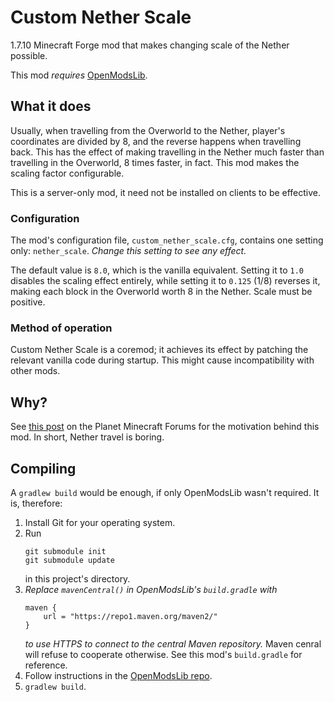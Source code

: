 # Custom Nether Scale
1.7.10 Minecraft Forge mod that makes changing scale of the Nether possible.

This mod *requires* <a href="https://www.curseforge.com/minecraft/mc-mods/openmodslib/">OpenModsLib</a>.

## What it does
Usually, when travelling from the Overworld to the Nether, player's coordinates are divided by 8, and the reverse happens when travelling back. This has the effect of making travelling in the Nether much faster than travelling in the Overworld, 8 times faster, in fact. This mod makes the scaling factor configurable.

This is a server-only mod, it need not be installed on clients to be effective.

### Configuration
The mod's configuration file, `custom_nether_scale.cfg`, contains one setting only: `nether_scale`. *Change this setting to see any effect.*

The default value is `8.0`, which is the vanilla equivalent. Setting it to `1.0` disables the scaling effect entirely, while setting it to `0.125` (1/8) reverses it, making each block in the Overworld worth 8 in the Nether. Scale must be positive.

### Method of operation
Custom Nether Scale is a coremod; it achieves its effect by patching the relevant vanilla code during startup. This might cause incompatibility with other mods.

## Why?
See <a href="https://www.planetminecraft.com/forums/minecraft/modding/how-to-make-travelling-in-the-nether-impractical-611546/">this post</a> on the Planet Minecraft Forums for the motivation behind this mod. In short, Nether travel is boring.

## Compiling
A `gradlew build` would be enough, if only OpenModsLib wasn't required. It is, therefore:

1. Install Git for your operating system.
2. Run
   ```
   git submodule init
   git submodule update
   ```
   in this project's directory.
3. *Replace `mavenCentral()` in OpenModsLib's `build.gradle` with*
   ```
   maven {
       url = "https://repo1.maven.org/maven2/"
   }
   ```
   *to use HTTPS to connect to the central Maven repository.* Maven cenral will refuse to cooperate otherwise. See this mod's `build.gradle` for reference.
4. Follow instructions in the <a href="https://github.com/OpenMods/OpenModsLib/tree/753cde45e749c600bf82bc6f5384e878cef40f3a">OpenModsLib repo</a>.
5. `gradlew build`.
